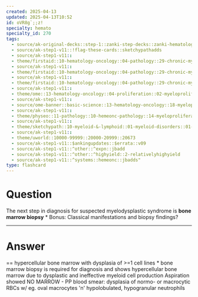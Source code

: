 ```yaml
---
created: 2025-04-13
updated: 2025-04-13T10:52
id: oVR8g`;;z!
specialty: hemato
specialty_id: 270
tags:
  - source/ak-original-decks::step-1::zanki-step-decks::zanki-hematology-&-oncology::pathoma-wbc
  - source/ak-step1-v11::!flag-these-cards::sketchypathadds
  - source/ak-step1-v11::
  - theme/firstaid::10-hematology-oncology::04-pathology::29-chronic-myeloproliferative-disorders
  - source/ak-step1-v11::
  - theme/firstaid::10-hematology-oncology::04-pathology::29-chronic-myeloproliferative-disorders::*basics
  - source/ak-step1-v11::
  - theme/firstaid::10-hematology-oncology::04-pathology::29-chronic-myeloproliferative-disorders::myelofibrosis
  - source/ak-step1-v11::
  - theme/ome::13-hematology-oncology::04-proliferation::02-myeloproliferation
  - source/ak-step1-v11::
  - source/ome-banner::basic-science::13-hematology-oncology::18-myeloproliferative-disorders
  - source/ak-step1-v11::
  - theme/physeo::11-pathology::10-hemeonc-pathology::14-myeloproliferative-disorders
  - source/ak-step1-v11::
  - theme/sketchypath::10-myeloid-&-lymphoid::01-myeloid-disorders::01-myeloproliferative-neoplasms-&-myelodysplastic-syndromes
  - source/ak-step1-v11::
  - theme/uworld::10000-99999::20000-20999::20673
  - source/ak-step1-v11::$ankingupdates::$errata::v09
  - source/ak-step1-v11::^other::^expn::jbadd
  - source/ak-step1-v11::^other::^highyield::2-relativelyhighyield
  - source/ak-step1-v11::^systems::hemeonc::jbadds"
type: flashcard
---
```


# Question
The next step in diagnosis for suspected myelodysplastic syndrome is **bone marrow biopsy**   * Bonus: Classical manifestations and biopsy findings?

---

# Answer
== hypercellular bone marrow with dysplasia of >=1 cell lines  * bone marrow biopsy is required for diagnosis and shows hypercellular bone marrow due to dysplastic and ineffective myeloid cell production   Aspiration showed NO MARROW   - PP blood smear: dysplasia of normo- or macrocytic RBCs w/ eg. oval macrocytes 'n' hypolobulated, hypogranular neutrophils